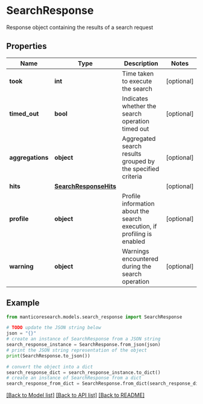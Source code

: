 # SearchResponse

Response object containing the results of a search request

## Properties

Name | Type | Description | Notes
------------ | ------------- | ------------- | -------------
**took** | **int** | Time taken to execute the search | [optional] 
**timed_out** | **bool** | Indicates whether the search operation timed out | [optional] 
**aggregations** | **object** | Aggregated search results grouped by the specified criteria | [optional] 
**hits** | [**SearchResponseHits**](SearchResponseHits.md) |  | [optional] 
**profile** | **object** | Profile information about the search execution, if profiling is enabled | [optional] 
**warning** | **object** | Warnings encountered during the search operation | [optional] 

## Example

```python
from manticoresearch.models.search_response import SearchResponse

# TODO update the JSON string below
json = "{}"
# create an instance of SearchResponse from a JSON string
search_response_instance = SearchResponse.from_json(json)
# print the JSON string representation of the object
print(SearchResponse.to_json())

# convert the object into a dict
search_response_dict = search_response_instance.to_dict()
# create an instance of SearchResponse from a dict
search_response_from_dict = SearchResponse.from_dict(search_response_dict)
```
[[Back to Model list]](../README.md#documentation-for-models) [[Back to API list]](../README.md#documentation-for-api-endpoints) [[Back to README]](../README.md)


